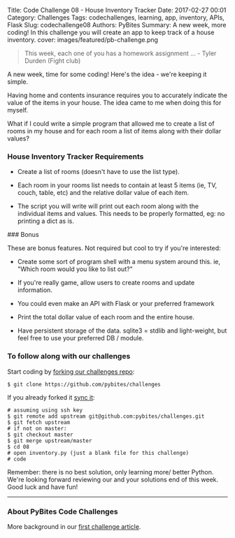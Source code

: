 Title: Code Challenge 08 - House Inventory Tracker 
Date: 2017-02-27 00:01
Category: Challenges
Tags: codechallenges, learning, app, inventory, APIs, Flask
Slug: codechallenge08
Authors: PyBites
Summary: A new week, more coding! In this challenge you will create an app to keep track of a house inventory. 
cover: images/featured/pb-challenge.png

> This week, each one of you has a homework assignment ... - Tyler Durden (Fight club)

A new week, time for some coding! Here's the idea - we're keeping it simple.

Having home and contents insurance requires you to accurately indicate the value of the items in your house. The idea came to me when doing this for myself. 

What if I could write a simple program that allowed me to create a list of rooms in my house and for each room a list of items along with their dollar values? 

### House Inventory Tracker Requirements

* Create a list of rooms (doesn't have to use the list type).

* Each room in your rooms list needs to contain at least 5 items (ie, TV, couch, table, etc) and the relative dollar value of each item.

* The script you will write will print out each room along with the individual items and values. This needs to be properly formatted, eg: no printing a dict as is.

### Bonus

These are bonus features. Not required but cool to try if you're interested:

* Create some sort of program shell with a menu system around this. ie, "Which room would you like to list out?"

* If you're really game, allow users to create rooms and update information. 

* You could even make an API with Flask or your preferred framework

* Print the total dollar value of each room and the entire house.

* Have persistent storage of the data. sqlite3 = stdlib and light-weight, but feel free to use your preferred DB / module.

### To follow along with our challenges

Start coding by [forking our challenges repo](https://github.com/pybites/challenges):

    $ git clone https://github.com/pybites/challenges

If you already forked it [sync it](https://help.github.com/articles/syncing-a-fork/):

    # assuming using ssh key
    $ git remote add upstream git@github.com:pybites/challenges.git
    $ git fetch upstream
    # if not on master:
    $ git checkout master
    $ git merge upstream/master
    $ cd 08
    # open inventory.py (just a blank file for this challenge)
	# code

Remember: there is no best solution, only learning more/ better Python. We're looking forward reviewing our and your solutions end of this week. Good luck and have fun!

---

### About PyBites Code Challenges

More background in our [first challenge article](http://pybit.es/codechallenge01.html).

